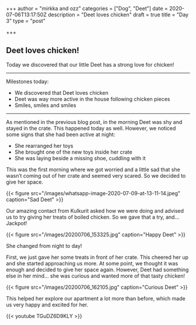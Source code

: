 +++
author = "mirkka and ozz"
categories = ["Dog", "Deet"]
date = 2020-07-06T13:17:50Z
description = "Deet loves chicken"
draft = true
title = "Day 3"
type = "post"

+++
## Deet loves chicken!

Today we discovered that our little Deet has a strong love for chicken!

***

Milestones today:

* We discovered that Deet loves chicken
* Deet was way more active in the house following chicken pieces
* Smiles, smiles and smiles

***

As mentioned in the previous blog post, in the morning Deet was shy and stayed in the crate. This happened today as well. However, we noticed some signs that she had been active at night:

* She rearranged her toys
* She brought one of the new toys inside her crate
* She was laying beside a missing shoe, cuddling with it

This was the first morning where we got worried and a little sad that she wasn’t coming out of her crate and seemed very scared. So we decided to give her space.

{{< figure src="/images/whatsapp-image-2020-07-09-at-13-11-14.jpeg" caption="Sad Deet" >}}

Our amazing contact from Kulkurit asked how we were doing and advised us to try giving her treats of boiled chicken. So we gave that a try, and… Jackpot!

{{< figure src="/images/20200706_153325.jpg" caption="Happy Deet" >}}

She changed from night to day!

First, we just gave her some treats in front of her crate. This cheered her up and she started approaching us more. At some point, we thought it was enough and decided to give her space again. However, Deet had something else in her mind… she was curious and wanted more of that tasty chicken!

{{< figure src="/images/20200706_162105.jpg" caption="Curious Deet" >}}

This helped her explore our apartment a lot more than before, which made us very happy and excited for her.

{{< youtube TGuDZ6D9KLY >}}